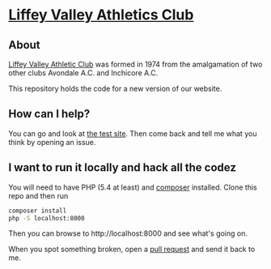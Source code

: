 # [Liffey Valley Athletics Club](http://lvac.grff.in)

## About

[Liffey Valley Athletic Club](http://liffeyvalleyac.com) was formed in 1974 from the amalgamation of two other clubs Avondale A.C. and Inchicore A.C.

This repository holds the code for a new version of our website. 

## How can I help?

You can go and look at [the test site](http://lvac.grff.in). Then come back and tell me what you think by opening an issue.

## I want to run it locally and hack all the codez

You will need to have PHP (5.4 at least) and [composer](http://getcomposer.org) installed. Clone this repo and then run

```sh
composer install
php -S localhost:8000
```

Then you can browse to http://localhost:8000 and see what's going on.

When you spot something broken, open a [pull request](https://help.github.com/articles/using-pull-requests) and send it back to me.
